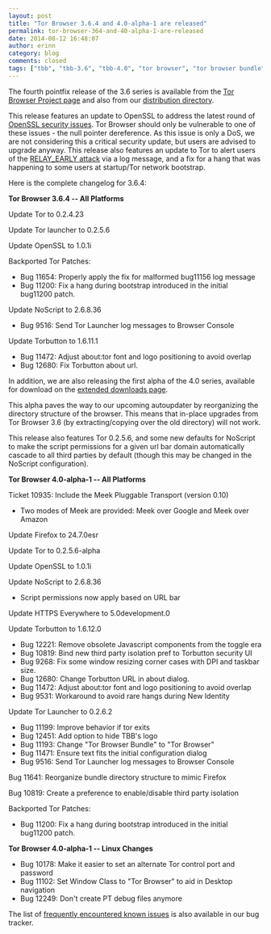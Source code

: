 ```yaml
---
layout: post
title: "Tor Browser 3.6.4 and 4.0-alpha-1 are released"
permalink: tor-browser-364-and-40-alpha-1-are-released
date: 2014-08-12 16:48:07
author: erinn
category: blog
comments: closed
tags: ["tbb", "tbb-3.6", "tbb-4.0", "tor browser", "tor browser bundle"]
---
```


The fourth pointfix release of the 3.6 series is available from the [Tor Browser Project page](https://www.torproject.org/download/download-easy.html) and also from our [distribution directory](https://www.torproject.org/dist/torbrowser/3.6.4/).

This release features an update to OpenSSL to address the latest round of [OpenSSL security issues](https://www.openssl.org/news/secadv_20140806.txt). Tor Browser should only be vulnerable to one of these issues - the null pointer dereference. As this issue is only a DoS, we are not considering this a critical security update, but users are advised to upgrade anyway. This release also features an update to Tor to alert users of the [RELAY\_EARLY attack](https://blog.torproject.org/blog/tor-security-advisory-relay-early-traffic-confirmation-attack) via a log message, and a fix for a hang that was happening to some users at startup/Tor network bootstrap.

Here is the complete changelog for 3.6.4:

**Tor Browser 3.6.4 -- All Platforms**

Update Tor to 0.2.4.23

Update Tor launcher to 0.2.5.6

Update OpenSSL to 1.0.1i

Backported Tor Patches:

-   Bug 11654: Properly apply the fix for malformed bug11156 log message
-   Bug 11200: Fix a hang during bootstrap introduced in the initial  
     bug11200 patch.

Update NoScript to 2.6.8.36

-   Bug 9516: Send Tor Launcher log messages to Browser Console

Update Torbutton to 1.6.11.1

-   Bug 11472: Adjust about:tor font and logo positioning to avoid overlap
-   Bug 12680: Fix Torbutton about url.

In addition, we are also releasing the first alpha of the 4.0 series, available for download on the [extended downloads page](https://www.torproject.org/projects/torbrowser.html.en#downloads-alpha).

This alpha paves the way to our upcoming autoupdater by reorganizing the directory structure of the browser. This means that in-place upgrades from Tor Browser 3.6 (by extracting/copying over the old directory) will not work.

This release also features Tor 0.2.5.6, and some new defaults for NoScript to make the script permissions for a given url bar domain automatically cascade to all third parties by default (though this may be changed in the NoScript configuration).

**Tor Browser 4.0-alpha-1 -- All Platforms**

Ticket 10935: Include the Meek Pluggable Transport (version 0.10)

-   Two modes of Meek are provided: Meek over Google and Meek over Amazon

Update Firefox to 24.7.0esr

Update Tor to 0.2.5.6-alpha

Update OpenSSL to 1.0.1i

Update NoScript to 2.6.8.36

-   Script permissions now apply based on URL bar

Update HTTPS Everywhere to 5.0development.0

Update Torbutton to 1.6.12.0

-   Bug 12221: Remove obsolete Javascript components from the toggle era
-   Bug 10819: Bind new third party isolation pref to Torbutton security UI
-   Bug 9268: Fix some window resizing corner cases with DPI and taskbar size.
-   Bug 12680: Change Torbutton URL in about dialog.
-   Bug 11472: Adjust about:tor font and logo positioning to avoid overlap
-   Bug 9531: Workaround to avoid rare hangs during New Identity

Update Tor Launcher to 0.2.6.2

-   Bug 11199: Improve behavior if tor exits
-   Bug 12451: Add option to hide TBB's logo
-   Bug 11193: Change "Tor Browser Bundle" to "Tor Browser"
-   Bug 11471: Ensure text fits the initial configuration dialog
-   Bug 9516: Send Tor Launcher log messages to Browser Console

Bug 11641: Reorganize bundle directory structure to mimic Firefox

Bug 10819: Create a preference to enable/disable third party isolation

Backported Tor Patches:

-   Bug 11200: Fix a hang during bootstrap introduced in the initial  
     bug11200 patch.

**Tor Browser 4.0-alpha-1 -- Linux Changes**

-   Bug 10178: Make it easier to set an alternate Tor control port and password
-   Bug 11102: Set Window Class to "Tor Browser" to aid in Desktop navigation
-   Bug 12249: Don't create PT debug files anymore

The list of [frequently encountered known issues](https://trac.torproject.org/projects/tor/query?keywords=~tbb-helpdesk-frequent&status=!closed) is also available in our bug tracker.
